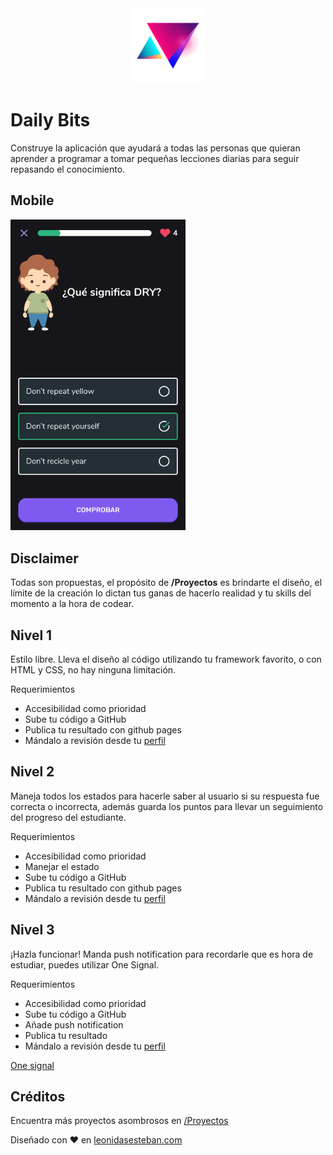 <div align="center">
<a href="https://leonidasesteban.com/proyectos">
  <img width="120px"  src="https://raw.githubusercontent.com/no-te-rindas/logo/main/Logo/LeonidasEsteban-destello-envolvente-cuadrada.png" />
</a>
</div>

# Daily Bits

Construye la aplicación que ayudará a todas las personas que quieran aprender a programar a tomar pequeñas lecciones diarias para seguir repasando el conocimiento.

## Mobile

<img width="280px"  src="https://github.com/no-te-rindas/imagenes/blob/main/Readmes/daily-bits/daily-bits-mobile.png?raw=true" />

## Disclaimer

Todas son propuestas, el propósito de **/Proyectos** es brindarte el diseño, el límite de la creación lo dictan tus ganas de hacerlo realidad y tu skills del momento a la hora de codear.

## Nivel 1

Estilo libre. Lleva el diseño al código utilizando tu framework favorito, o con HTML y CSS, no hay ninguna limitación.

Requerimientos

- Accesibilidad como prioridad
- Sube tu código a GitHub
- Publica tu resultado con github pages
- Mándalo a revisión desde tu [perfil](https://leonidasesteban.com/estudiante)

## Nivel 2

Maneja todos los estados para hacerle saber al usuario si su respuesta fue correcta o incorrecta, además guarda los puntos para llevar un seguimiento del progreso del estudiante.

Requerimientos

- Accesibilidad como prioridad
- Manejar el estado
- Sube tu código a GitHub
- Publica tu resultado con github pages
- Mándalo a revisión desde tu [perfil](https://leonidasesteban.com/estudiante)

## Nivel 3

¡Hazla funcionar! Manda push notification para recordarle que es hora de estudiar, puedes utilizar One Signal.

Requerimientos

- Accesibilidad como prioridad
- Sube tu código a GitHub
- Añade push notification
- Publica tu resultado
- Mándalo a revisión desde tu [perfil](https://leonidasesteban.com/estudiante)

[One signal](https://onesignal.com/)

## Créditos

Encuentra más proyectos asombrosos en [/Proyectos](https://leonidasesteban.com/proyectos)

Diseñado con ♥️ en [leonidasesteban.com](https://leonidasesteban.com)

